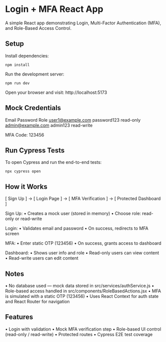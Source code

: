 # Login + MFA React App

A simple React app demonstrating Login, Multi-Factor Authentication (MFA), and Role-Based Access Control.

## Setup

Install dependencies:

```npm install```

Run the development server:

```npm run dev```

Open your browser and visit:
http://localhost:5173

## Mock Credentials
Email					Password			Role
user1@example.com		password123			read-only
admin@example.com		admin123			read-write

MFA Code: 123456

## Run Cypress Tests

To open Cypress and run the end-to-end tests:

```npx cypress open```

## How it Works

[ Sign Up ] → [ Login Page ] → [ MFA Verification ] → [ Protected Dashboard ]

Sign Up:
  • Creates a mock user (stored in memory)
  • Choose role: read-only or read-write

Login:
  • Validates email and password
  • On success, redirects to MFA screen

MFA:
  • Enter static OTP (123456)
  • On success, grants access to dashboard

Dashboard:
  • Shows user info and role
  • Read-only users can view content
  • Read-write users can edit content

## Notes

  • No database used — mock data stored in src/services/authService.js
  • Role-based access handled in src/components/RoleBasedActions.jsx
  • MFA is simulated with a static OTP (123456)
  • Uses React Context for auth state and React Router for navigation

## Features

  • Login with validation
  • Mock MFA verification step
  • Role-based UI control (read-only / read-write)
  • Protected routes
  • Cypress E2E test coverage